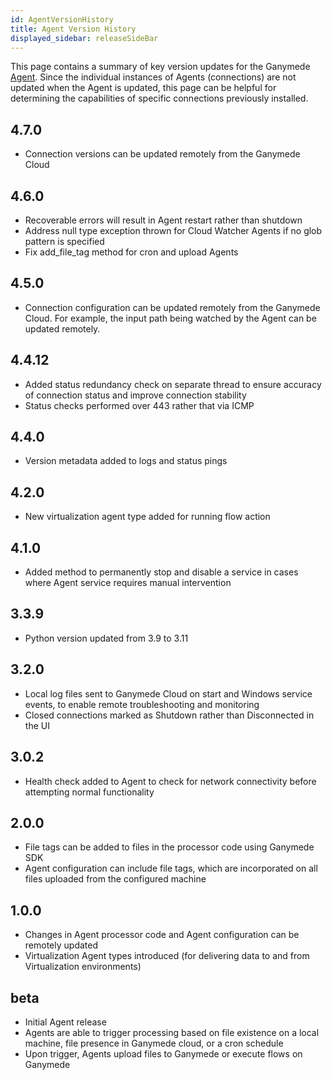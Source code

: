 ```yaml
---
id: AgentVersionHistory
title: Agent Version History
displayed_sidebar: releaseSideBar
---
```


This page contains a summary of key version updates for the Ganymede [Agent](../connectivity/Agent.mdx).  Since the individual instances of Agents (connections) are not updated when the Agent is updated, this page can be helpful for determining the capabilities of specific connections previously installed.

## 4.7.0

- Connection versions can be updated remotely from the Ganymede Cloud

## 4.6.0

- Recoverable errors will result in Agent restart rather than shutdown
- Address null type exception thrown for Cloud Watcher Agents if no glob pattern is specified
- Fix add_file_tag method for cron and upload Agents

## 4.5.0

- Connection configuration can be updated remotely from the Ganymede Cloud.  For example, the input path being watched by the Agent can be updated remotely.

## 4.4.12

- Added status redundancy check on separate thread to ensure accuracy of connection status and improve connection stability
- Status checks performed over 443 rather that via ICMP

## 4.4.0

- Version metadata added to logs and status pings

## 4.2.0

- New virtualization agent type added for running flow action

## 4.1.0

- Added method to permanently stop and disable a service in cases where Agent service requires manual intervention

## 3.3.9

- Python version updated from 3.9 to 3.11

## 3.2.0

- Local log files sent to Ganymede Cloud on start and Windows service events, to enable remote troubleshooting and monitoring
- Closed connections marked as Shutdown rather than Disconnected in the UI

## 3.0.2

- Health check added to Agent to check for network connectivity before attempting normal functionality

## 2.0.0

- File tags can be added to files in the processor code using Ganymede SDK
- Agent configuration can include file tags, which are incorporated on all files uploaded from the configured machine

## 1.0.0

- Changes in Agent processor code and Agent configuration can be remotely updated
- Virtualization Agent types introduced (for delivering data to and from Virtualization environments)

## beta

- Initial Agent release
- Agents are able to trigger processing based on file existence on a local machine, file presence in Ganymede cloud, or a cron schedule
- Upon trigger, Agents upload files to Ganymede or execute flows on Ganymede
